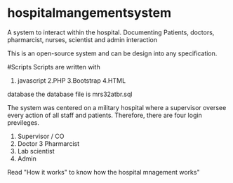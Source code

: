 # hospitalmangementsystem
A system to interact within the hospital. Documenting Patients, doctors, pharmarcist, nurses, scientist and admin interaction

This is an open-source system and can be design into any specification.

#Scripts
Scripts are written with
1. javascript
2.PHP
3.Bootstrap
4.HTML

database
the database file is mrs32atbr.sql

The system was centered on a military hospital where a supervisor oversee every action of all staff and patients. Therefore, there are four login previleges.

1. Supervisor / CO
2. Doctor
3 Pharmarcist 
4. Lab scientist
5. Admin

Read "How it works" to know how the hospital mnagement  works"
